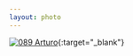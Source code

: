 ```yaml
---
layout: photo
---
```


[![089 Arturo](https://c2.staticflickr.com/6/5705/21450061859_48fbc607bd_c.jpg)](https://www.flickr.com/photos/131440297@N08/21450061859/){:target="_blank"}
